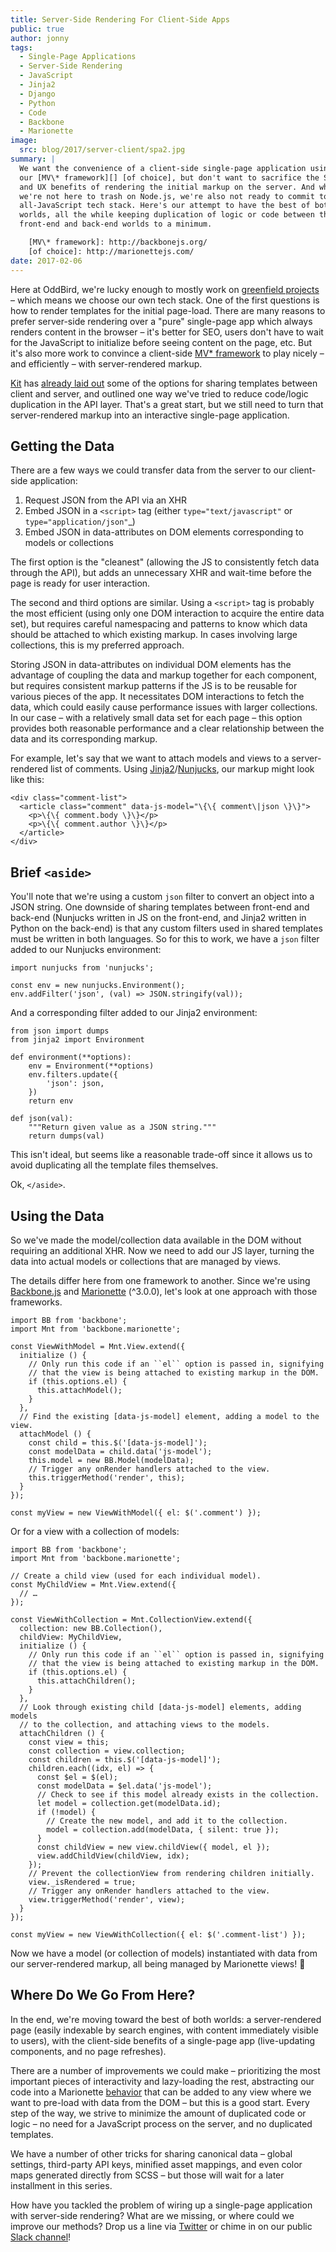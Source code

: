 ```yaml
---
title: Server-Side Rendering For Client-Side Apps
public: true
author: jonny
tags:
  - Single-Page Applications
  - Server-Side Rendering
  - JavaScript
  - Jinja2
  - Django
  - Python
  - Code
  - Backbone
  - Marionette
image:
  src: blog/2017/server-client/spa2.jpg
summary: |
  We want the convenience of a client-side single-page application using
  our [MV\* framework][] [of choice], but don't want to sacrifice the SEO
  and UX benefits of rendering the initial markup on the server. And while
  we're not here to trash on Node.js, we're also not ready to commit to an
  all-JavaScript tech stack. Here's our attempt to have the best of both
  worlds, all the while keeping duplication of logic or code between the
  front-end and back-end worlds to a minimum.

    [MV\* framework]: http://backbonejs.org/
    [of choice]: http://marionettejs.com/
date: 2017-02-06
---
```


Here at OddBird, we're lucky enough to mostly work on [greenfield
projects] – which means we choose our own tech stack. One of the first
questions is how to render templates for the initial page-load. There
are many reasons to prefer server-side rendering over a "pure"
single-page app which always renders content in the browser – it's
better for SEO, users don't have to wait for the JavaScript to
initialize before seeing content on the page, etc. But it's also more
work to convince a client-side [MV\* framework] to play nicely – and
efficiently – with server-rendered markup.

[Kit] has [already laid out] some of the options for sharing templates
between client and server, and outlined one way we've tried to reduce
code/logic duplication in the API layer. That's a great start, but we
still need to turn that server-rendered markup into an interactive
single-page application.

  [greenfield projects]: https://en.wikipedia.org/wiki/Greenfield_project
  [MV\* framework]: http://backbonejs.org/
  [Kit]: /authors/kit/
  [already laid out]: /2016/12/16/server-side-rendering-spa/

## Getting the Data

There are a few ways we could transfer data from the server to our
client-side application:

1.  Request JSON from the API via an XHR
2.  Embed JSON in a `<script>` tag (either `type="text/javascript"` or
    `type="application/json"`\_)
3.  Embed JSON in data-attributes on DOM elements corresponding to
    models or collections

The first option is the "cleanest" (allowing the JS to consistently
fetch data through the API), but adds an unnecessary XHR and wait-time
before the page is ready for user interaction.

The second and third options are similar. Using a `<script>` tag is
probably the most efficient (using only one DOM interaction to acquire
the entire data set), but requires careful namespacing and patterns to
know which data should be attached to which existing markup. In cases
involving large collections, this is my preferred approach.

Storing JSON in data-attributes on individual DOM elements has the
advantage of coupling the data and markup together for each component,
but requires consistent markup patterns if the JS is to be reusable for
various pieces of the app. It necessitates DOM interactions to fetch the
data, which could easily cause performance issues with larger
collections. In our case – with a relatively small data set for each
page – this option provides both reasonable performance and a clear
relationship between the data and its corresponding markup.

For example, let's say that we want to attach models and views to a
server-rendered list of comments. Using [Jinja2]/[Nunjucks], our markup
might look like this:

    <div class="comment-list">
      <article class="comment" data-js-model="\{\{ comment\|json \}\}">
        <p>\{\{ comment.body \}\}</p>
        <p>\{\{ comment.author \}\}</p>
      </article>
    </div>

  [Jinja2]: http://jinja.pocoo.org/docs/dev/
  [Nunjucks]: https://mozilla.github.io/nunjucks/

## Brief `<aside>`

You'll note that we're using a custom `json` filter to convert an object
into a JSON string. One downside of sharing templates between front-end
and back-end (Nunjucks written in JS on the front-end, and Jinja2
written in Python on the back-end) is that any custom filters used in
shared templates must be written in both languages. So for this to work,
we have a `json` filter added to our Nunjucks environment:

    import nunjucks from 'nunjucks';

    const env = new nunjucks.Environment();
    env.addFilter('json', (val) => JSON.stringify(val));

And a corresponding filter added to our Jinja2 environment:

    from json import dumps
    from jinja2 import Environment

    def environment(**options):
        env = Environment(**options)
        env.filters.update({
            'json': json,
        })
        return env

    def json(val):
        """Return given value as a JSON string."""
        return dumps(val)

This isn't ideal, but seems like a reasonable trade-off since it allows
us to avoid duplicating all the template files themselves.

Ok, `</aside>`.

## Using the Data

So we've made the model/collection data available in the DOM without
requiring an additional XHR. Now we need to add our JS layer, turning
the data into actual models or collections that are managed by views.

The details differ here from one framework to another. Since we're using
[Backbone.js] and [Marionette] (^3.0.0), let's look at one approach with
those frameworks.

    import BB from 'backbone';
    import Mnt from 'backbone.marionette';

    const ViewWithModel = Mnt.View.extend({
      initialize () {
        // Only run this code if an ``el`` option is passed in, signifying
        // that the view is being attached to existing markup in the DOM.
        if (this.options.el) {
          this.attachModel();
        }
      },
      // Find the existing [data-js-model] element, adding a model to the view.
      attachModel () {
        const child = this.$('[data-js-model]');
        const modelData = child.data('js-model');
        this.model = new BB.Model(modelData);
        // Trigger any onRender handlers attached to the view.
        this.triggerMethod('render', this);
      }
    });

    const myView = new ViewWithModel({ el: $('.comment') });

Or for a view with a collection of models:

    import BB from 'backbone';
    import Mnt from 'backbone.marionette';

    // Create a child view (used for each individual model).
    const MyChildView = Mnt.View.extend({
      // …
    });

    const ViewWithCollection = Mnt.CollectionView.extend({
      collection: new BB.Collection(),
      childView: MyChildView,
      initialize () {
        // Only run this code if an ``el`` option is passed in, signifying
        // that the view is being attached to existing markup in the DOM.
        if (this.options.el) {
          this.attachChildren();
        }
      },
      // Look through existing child [data-js-model] elements, adding models
      // to the collection, and attaching views to the models.
      attachChildren () {
        const view = this;
        const collection = view.collection;
        const children = this.$('[data-js-model]');
        children.each((idx, el) => {
          const $el = $(el);
          const modelData = $el.data('js-model');
          // Check to see if this model already exists in the collection.
          let model = collection.get(modelData.id);
          if (!model) {
            // Create the new model, and add it to the collection.
            model = collection.add(modelData, { silent: true });
          }
          const childView = new view.childView({ model, el });
          view.addChildView(childView, idx);
        });
        // Prevent the collectionView from rendering children initially.
        view._isRendered = true;
        // Trigger any onRender handlers attached to the view.
        view.triggerMethod('render', view);
      }
    });

    const myView = new ViewWithCollection({ el: $('.comment-list') });

Now we have a model (or collection of models) instantiated with data
from our server-rendered markup, all being managed by Marionette views!
🎉

  [Backbone.js]: http://backbonejs.org/
  [Marionette]: http://marionettejs.com/

## Where Do We Go From Here?

In the end, we're moving toward the best of both worlds: a
server-rendered page (easily indexable by search engines, with content
immediately visible to users), with the client-side benefits of a
single-page app (live-updating components, and no page refreshes).

There are a number of improvements we could make – prioritizing the most
important pieces of interactivity and lazy-loading the rest, abstracting
our code into a Marionette [behavior] that can be added to any view
where we want to pre-load with data from the DOM – but this is a good
start. Every step of the way, we strive to minimize the amount of
duplicated code or logic – no need for a JavaScript process on the
server, and no duplicated templates.

We have a number of other tricks for sharing canonical data – global
settings, third-party API keys, minified asset mappings, and even color
maps generated directly from SCSS – but those will wait for a later
installment in this series.

How have you tackled the problem of wiring up a single-page application
with server-side rendering? What are we missing, or where could we
improve our methods? Drop us a line via [Twitter] or chime in on our
public [Slack channel]!

  [behavior]: http://marionettejs.com/docs/v3.1.0/marionette.behavior.html
  [Twitter]: https://twitter.com/oddbird
  [Slack channel]: http://friends.oddbird.net/
